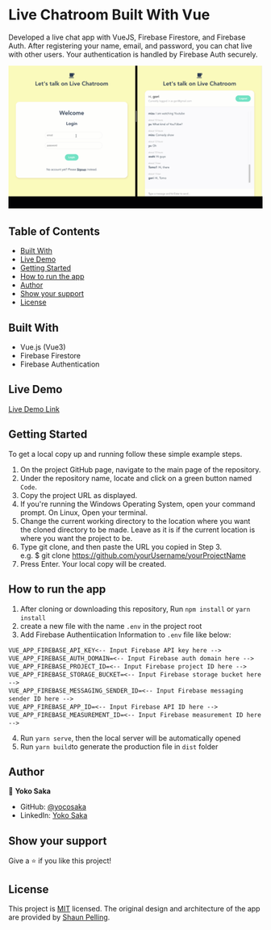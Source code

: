 # Live Chatroom Built With Vue

Developed a live chat app with VueJS, Firebase Firestore, and Firebase Auth.
After registering your name, email, and password, you can chat live with other users.
Your authentication is handled by Firebase Auth securely.

![Top Page Screenshot](./livechat.gif)

## Table of Contents

- [Built With](#built-with)
- [Live Demo](#live-demo)
- [Getting Started](#getting-started)
- [How to run the app](#how-to-run-the-game)
- [Author](#author)
- [Show your support](#show-your-support)
- [License](#license)
<!-- - [Acknowledgements](#acknowledgements) -->

## Built With

- Vue.js (Vue3)
- Firebase Firestore
- Firebase Authentication

## Live Demo

[Live Demo Link](https://live-chat-yocosaka.netlify.app/)

## Getting Started

To get a local copy up and running follow these simple example steps.

1. On the project GitHub page, navigate to the main page of the repository.
2. Under the repository name, locate and click on a green button named `Code`.
3. Copy the project URL as displayed.
4. If you're running the Windows Operating System, open your command prompt. On Linux, Open your terminal.
5. Change the current working directory to the location where you want the cloned directory to be made. Leave as it is if the current location is where you want the project to be.
6. Type git clone, and then paste the URL you copied in Step 3. <br>
   e.g. $ git clone https://github.com/yourUsername/yourProjectName
7. Press Enter. Your local copy will be created.
<!-- 8. To run the app, run `npm run serve` or `yarn serve` -->

## How to run the app

1. After cloning or downloading this repository, Run `npm install` or `yarn install`
2. create a new file with the name `.env` in the project root
3. Add Firebase Authentiication Information to `.env` file like below:

```
VUE_APP_FIREBASE_API_KEY<-- Input Firebase API key here -->
VUE_APP_FIREBASE_AUTH_DOMAIN=<-- Input Firebase auth domain here -->
VUE_APP_FIREBASE_PROJECT_ID=<-- Input Firebase project ID here -->
VUE_APP_FIREBASE_STORAGE_BUCKET=<-- Input Firebase storage bucket here -->
VUE_APP_FIREBASE_MESSAGING_SENDER_ID=<-- Input Firebase messaging sender ID here -->
VUE_APP_FIREBASE_APP_ID=<-- Input Firebase API ID here -->
VUE_APP_FIREBASE_MEASUREMENT_ID=<-- Input Firebase measurement ID here -->

```

4. Run `yarn serve`, then the local server will be automatically opened
5. Run `yarn build`to generate the production file in `dist` folder

## Author

👤 **Yoko Saka**

- GitHub: [@yocosaka](https://github.com/yocosaka)
- LinkedIn: [Yoko Saka](https://www.linkedin.com/in/yokosaka)

## Show your support

Give a ⭐️ if you like this project!

## License

This project is [MIT](./LICENSE) licensed.
The original design and architecture of the app are provided by [Shaun Pelling](https://www.youtube.com/channel/UCW5YeuERMmlnqo4oq8vwUpg).
